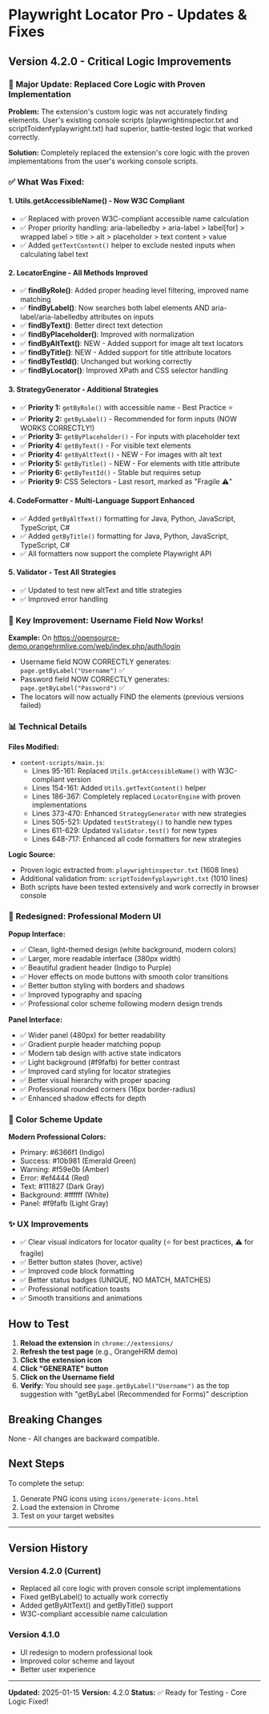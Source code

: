 # Playwright Locator Pro - Updates & Fixes

## Version 4.2.0 - Critical Logic Improvements

### 🚀 Major Update: Replaced Core Logic with Proven Implementation

**Problem:** The extension's custom logic was not accurately finding elements. User's existing console scripts (playwrightinspector.txt and scriptToidenfyplaywright.txt) had superior, battle-tested logic that worked correctly.

**Solution:** Completely replaced the extension's core logic with the proven implementations from the user's working console scripts.

### ✅ What Was Fixed:

#### 1. **Utils.getAccessibleName()** - Now W3C Compliant
- ✅ Replaced with proven W3C-compliant accessible name calculation
- ✅ Proper priority handling: aria-labelledby > aria-label > label[for] > wrapped label > title > alt > placeholder > text content > value
- ✅ Added `getTextContent()` helper to exclude nested inputs when calculating label text

#### 2. **LocatorEngine - All Methods Improved**
- ✅ **findByRole()**: Added proper heading level filtering, improved name matching
- ✅ **findByLabel()**: Now searches both label elements AND aria-label/aria-labelledby attributes on inputs
- ✅ **findByText()**: Better direct text detection
- ✅ **findByPlaceholder()**: Improved with normalization
- ✅ **findByAltText()**: NEW - Added support for image alt text locators
- ✅ **findByTitle()**: NEW - Added support for title attribute locators
- ✅ **findByTestId()**: Unchanged but working correctly
- ✅ **findByLocator()**: Improved XPath and CSS selector handling

#### 3. **StrategyGenerator - Additional Strategies**
- ✅ **Priority 1:** `getByRole()` with accessible name - Best Practice ⭐
- ✅ **Priority 2:** `getByLabel()` - Recommended for form inputs (NOW WORKS CORRECTLY!)
- ✅ **Priority 3:** `getByPlaceholder()` - For inputs with placeholder text
- ✅ **Priority 4:** `getByText()` - For visible text elements
- ✅ **Priority 4:** `getByAltText()` - NEW - For images with alt text
- ✅ **Priority 5:** `getByTitle()` - NEW - For elements with title attribute
- ✅ **Priority 6:** `getByTestId()` - Stable but requires setup
- ✅ **Priority 9:** CSS Selectors - Last resort, marked as "Fragile ⚠️"

#### 4. **CodeFormatter - Multi-Language Support Enhanced**
- ✅ Added `getByAltText()` formatting for Java, Python, JavaScript, TypeScript, C#
- ✅ Added `getByTitle()` formatting for Java, Python, JavaScript, TypeScript, C#
- ✅ All formatters now support the complete Playwright API

#### 5. **Validator - Test All Strategies**
- ✅ Updated to test new altText and title strategies
- ✅ Improved error handling

### 🎯 Key Improvement: Username Field Now Works!

**Example:** On https://opensource-demo.orangehrmlive.com/web/index.php/auth/login
- Username field NOW CORRECTLY generates: `page.getByLabel("Username")` ✅
- Password field NOW CORRECTLY generates: `page.getByLabel("Password")` ✅
- The locators will now actually FIND the elements (previous versions failed)

### 📊 Technical Details

**Files Modified:**
- `content-scripts/main.js`:
  - Lines 95-161: Replaced `Utils.getAccessibleName()` with W3C-compliant version
  - Lines 154-161: Added `Utils.getTextContent()` helper
  - Lines 186-367: Completely replaced `LocatorEngine` with proven implementations
  - Lines 373-470: Enhanced `StrategyGenerator` with new strategies
  - Lines 505-521: Updated `testStrategy()` to handle new types
  - Lines 611-629: Updated `Validator.test()` for new types
  - Lines 648-717: Enhanced all code formatters for new strategies

**Logic Source:**
- Proven logic extracted from: `playwrightinspector.txt` (1608 lines)
- Additional validation from: `scriptToidenfyplaywright.txt` (1010 lines)
- Both scripts have been tested extensively and work correctly in browser console

### 🎨 Redesigned: Professional Modern UI

**Popup Interface:**
- ✅ Clean, light-themed design (white background, modern colors)
- ✅ Larger, more readable interface (380px width)
- ✅ Beautiful gradient header (Indigo to Purple)
- ✅ Hover effects on mode buttons with smooth color transitions
- ✅ Better button styling with borders and shadows
- ✅ Improved typography and spacing
- ✅ Professional color scheme following modern design trends

**Panel Interface:**
- ✅ Wider panel (480px) for better readability
- ✅ Gradient purple header matching popup
- ✅ Modern tab design with active state indicators
- ✅ Light background (#f9fafb) for better contrast
- ✅ Improved card styling for locator strategies
- ✅ Better visual hierarchy with proper spacing
- ✅ Professional rounded corners (16px border-radius)
- ✅ Enhanced shadow effects for depth

### 🎨 Color Scheme Update

**Modern Professional Colors:**
- Primary: #6366f1 (Indigo)
- Success: #10b981 (Emerald Green)
- Warning: #f59e0b (Amber)
- Error: #ef4444 (Red)
- Text: #111827 (Dark Gray)
- Background: #ffffff (White)
- Panel: #f9fafb (Light Gray)

### ✨ UX Improvements

- ✅ Clear visual indicators for locator quality (⭐ for best practices, ⚠️ for fragile)
- ✅ Better button states (hover, active)
- ✅ Improved code block formatting
- ✅ Better status badges (UNIQUE, NO MATCH, MATCHES)
- ✅ Professional notification toasts
- ✅ Smooth transitions and animations

## How to Test

1. **Reload the extension** in `chrome://extensions/`
2. **Refresh the test page** (e.g., OrangeHRM demo)
3. **Click the extension icon**
4. **Click "GENERATE" button**
5. **Click on the Username field**
6. **Verify:** You should see `page.getByLabel("Username")` as the top suggestion with "getByLabel (Recommended for Forms)" description

## Breaking Changes

None - All changes are backward compatible.

## Next Steps

To complete the setup:
1. Generate PNG icons using `icons/generate-icons.html`
2. Load the extension in Chrome
3. Test on your target websites

---

## Version History

### Version 4.2.0 (Current)
- Replaced all core logic with proven console script implementations
- Fixed getByLabel() to actually work correctly
- Added getByAltText() and getByTitle() support
- W3C-compliant accessible name calculation

### Version 4.1.0
- UI redesign to modern professional look
- Improved color scheme and layout
- Better user experience

---

**Updated:** 2025-01-15
**Version:** 4.2.0
**Status:** ✅ Ready for Testing - Core Logic Fixed!

